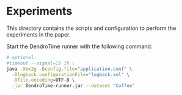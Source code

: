 # Experiments

This directory contains the scripts and configuration to perform the experiments in the paper.

Start the DendroTime runner with the following command:

```bash
# optional:
#timeout --signal=15 1h \
java -Xmx2g -Dconfig.file="application.conf" \
  -Dlogback.configurationFile="logback.xml" \
  -Dfile.encoding=UTF-8 \
  -jar DendroTime-runner.jar --dataset "Coffee"
```
